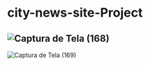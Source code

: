 # city-news-site-Project
![Captura de Tela (168)](https://user-images.githubusercontent.com/79578694/111549344-c8c39780-875a-11eb-9269-71d25a45cb28.png)
---------------------------------------------------------------------------------------------------------------------------------------------------------------------
![Captura de Tela (169)](https://user-images.githubusercontent.com/79578694/111549347-cb25f180-875a-11eb-8fe9-a81b9762924c.png)

